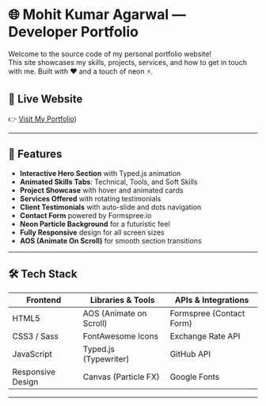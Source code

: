 # 🌐 Mohit Kumar Agarwal — Developer Portfolio

Welcome to the source code of my personal portfolio website!  
This site showcases my skills, projects, services, and how to get in touch with me. Built with ❤️ and a touch of neon ⚡.

## 🚀 Live Website

👉 [Visit My Portfolio](https://moh1030.github.io/My-portfolio/))

---

## 📌 Features

- **Interactive Hero Section** with Typed.js animation
- **Animated Skills Tabs**: Technical, Tools, and Soft Skills
- **Project Showcase** with hover and animated cards
- **Services Offered** with rotating testimonials
- **Client Testimonials** with auto-slide and dots navigation
- **Contact Form** powered by Formspree.io
- **Neon Particle Background** for a futuristic feel
- **Fully Responsive** design for all screen sizes
- **AOS (Animate On Scroll)** for smooth section transitions

---

## 🛠️ Tech Stack

| Frontend       | Libraries & Tools       | APIs & Integrations      |
|----------------|--------------------------|---------------------------|
| HTML5          | AOS (Animate on Scroll)  | Formspree (Contact Form) |
| CSS3 / Sass    | FontAwesome Icons        | Exchange Rate API        |
| JavaScript     | Typed.js (Typewriter)    | GitHub API               |
| Responsive Design | Canvas (Particle FX) | Google Fonts              |

---


